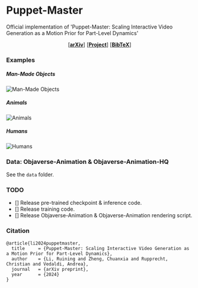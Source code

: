 # Puppet-Master
Official implementation of 'Puppet-Master: Scaling Interactive Video Generation as a Motion Prior for Part-Level Dynamics'

<p align="center">
  [<a href="#"><strong>arXiv</strong></a>]
  <!-- [<a href="https://huggingface.co/spaces/rayli/DragAPart"><strong>Demo</strong></a>] -->
  [<a href="https://vgg-puppetmaster.github.io/"><strong>Project</strong></a>]
  [<a href="#citation"><strong>BibTeX</strong></a>]
</p>

### Examples

##### Man-Made Objects
![Man-Made Objects](https://vgg-puppetmaster.github.io/resources/manmade.gif)

##### Animals
![Animals](https://vgg-puppetmaster.github.io/resources/animal.gif)

##### Humans
![Humans](https://vgg-puppetmaster.github.io/resources/human.gif)

### Data: Objaverse-Animation & Objaverse-Animation-HQ
See the `data` folder.

### TODO
- [] Release pre-trained checkpoint & inference code.
- [] Release training code.
- [] Release Objaverse-Animation & Objaverse-Animation rendering script.

### Citation

```
@article{li2024puppetmaster,
  title     = {Puppet-Master: Scaling Interactive Video Generation as a Motion Prior for Part-Level Dynamics},
  author    = {Li, Ruining and Zheng, Chuanxia and Rupprecht, Christian and Vedaldi, Andrea},
  journal   = {arXiv preprint},
  year      = {2024}
}
```

